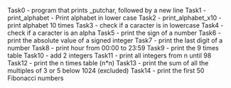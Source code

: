 Task0 - program that prints _putchar, followed by a new line
Task1 - print_alphabet - Print alphabet in lower case
Task2 - print_alphabet_x10 - print alphabet 10 times 
Task3 - check if a caracter is in lowercase
Task4 - check if a caracter is an alpha
Task5 - print the sign of a number
Task6 - print the absolute value of a signed integer
Task7 - print the last digit of a number
Task8 - print hour from 00:00 to 23:59
Task9 - print the 9 times table
Task10 - add 2 integers
Task11 - print all integers from n until 98
Task12 - print the n times table (n*n)
Task13 - print the sum of all the multiples of 3 or 5 below 1024 (excluded)
Task14 - print the first 50 Fibonacci numbers